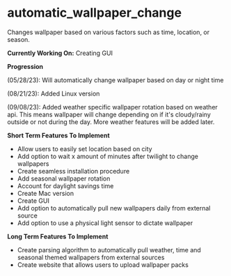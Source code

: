 # automatic_wallpaper_change
Changes wallpaper based on various factors such as time, location, or season.

**Currently Working On:** Creating GUI 

**Progression**

(05/28/23): Will automatically change wallpaper based on day or night time

(08/21/23): Added Linux version 

(09/08/23): Added weather specific wallpaper rotation based on weather api. This means wallpaper will change depending on if it's cloudy/rainy outside or not during the day. More weather features will be added later.  

**Short Term Features To Implement** 
- Allow users to easily set location based on city
- Add option to wait x amount of minutes after twilight to change wallpapers 
- Create seamless installation procedure 
- Add seasonal wallpaper rotation 
- Account for daylight savings time 
- Create Mac version 
- Create GUI 
- Add option to automatically pull new wallpapers daily from external source 
- Add option to use a physical light sensor to dictate wallpaper 

**Long Term Features To Implement** 
- Create parsing algorithm to automatically pull weather, time and seasonal themed wallpapers from external sources 
- Create website that allows users to upload wallpaper packs

